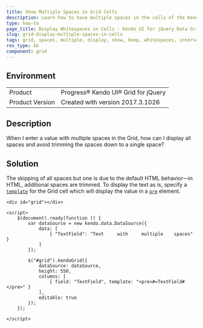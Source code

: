 ```yaml
---
title: Show Multiple Spaces in Grid Cells
description: Learn how to have multiple spaces in the cells of the Kendo UI Grid.
type: how-to
page_title: Display Whitespaces in Cells - Kendo UI for jQuery Data Grid
slug: grid-display-multiple-spaces-in-cells
tags: grid, spaces, multiple, display, show, keep, whitespaces, intervals
res_type: kb
component: grid
---
```


## Environment

<table>
 <tr>
  <td>Product</td>
  <td>Progress® Kendo UI® Grid for jQuery</td> 
 </tr>
 <tr>
  <td>Product Version</td>
  <td>Created with version 2017.3.1026</td>
 </tr>
</table>

## Description

When I enter a value with multiple spaces in the Grid, how can I display all spaces and avoid trimming the spaces down to a single space?  

## Solution

The skipping of all spaces but one is due to the default HTML behavior&mdash;in HTML, additional spaces are trimmed. To display the text as is, specify a [`template`](https://docs.telerik.com/kendo-ui/api/javascript/ui/grid/configuration/columns.template) for the Grid cell which will display the value in a [`pre`](https://developer.mozilla.org/en-US/docs/Web/HTML/Element/pre) element.

```dojo
<div id="grid"></div>

<script>
    $(document).ready(function () {
        var dataSource = new kendo.data.DataSource({
            data: [
                { "TextField": "Text     with     multiple    spaces" }
            ]
        });

        $("#grid").kendoGrid({
            dataSource: dataSource,
            height: 550,
            columns: [
                { field: "TextField", template: "<pre>#=TextField#</pre>" }
            ],
            editable: true
        });
    });

</script>
```
